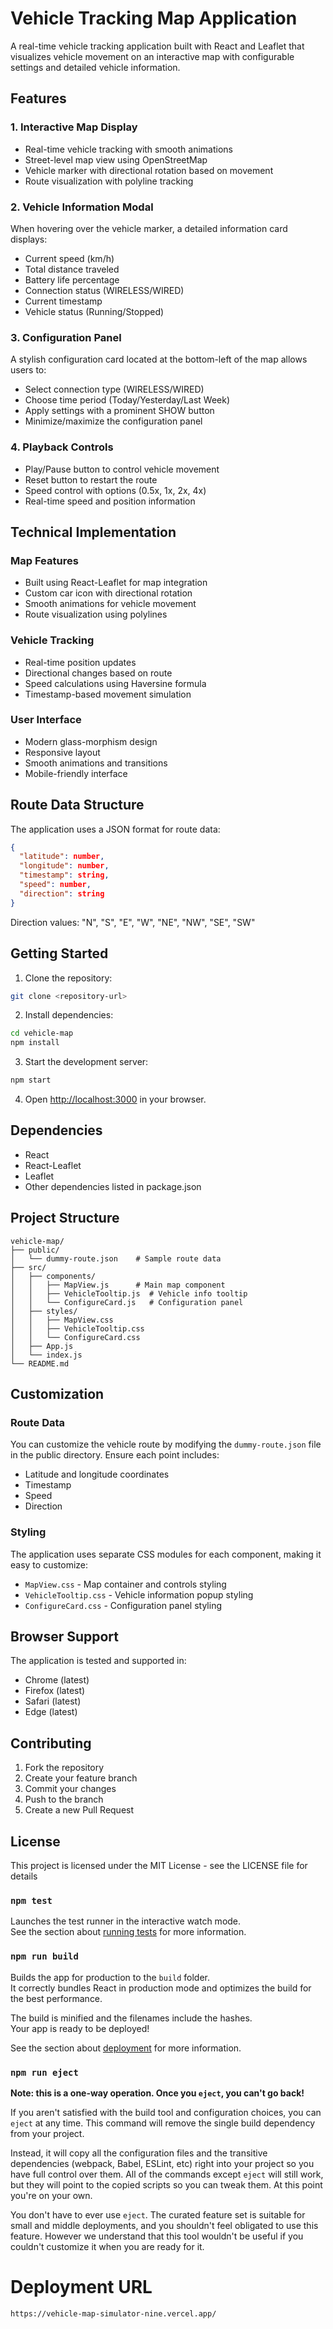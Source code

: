 # Vehicle Tracking Map Application

A real-time vehicle tracking application built with React and Leaflet that visualizes vehicle movement on an interactive map with configurable settings and detailed vehicle information.

## Features

### 1. Interactive Map Display
- Real-time vehicle tracking with smooth animations
- Street-level map view using OpenStreetMap
- Vehicle marker with directional rotation based on movement
- Route visualization with polyline tracking

### 2. Vehicle Information Modal
When hovering over the vehicle marker, a detailed information card displays:
- Current speed (km/h)
- Total distance traveled
- Battery life percentage
- Connection status (WIRELESS/WIRED)
- Current timestamp
- Vehicle status (Running/Stopped)

### 3. Configuration Panel
A stylish configuration card located at the bottom-left of the map allows users to:
- Select connection type (WIRELESS/WIRED)
- Choose time period (Today/Yesterday/Last Week)
- Apply settings with a prominent SHOW button
- Minimize/maximize the configuration panel

### 4. Playback Controls
- Play/Pause button to control vehicle movement
- Reset button to restart the route
- Speed control with options (0.5x, 1x, 2x, 4x)
- Real-time speed and position information

## Technical Implementation

### Map Features
- Built using React-Leaflet for map integration
- Custom car icon with directional rotation
- Smooth animations for vehicle movement
- Route visualization using polylines

### Vehicle Tracking
- Real-time position updates
- Directional changes based on route
- Speed calculations using Haversine formula
- Timestamp-based movement simulation

### User Interface
- Modern glass-morphism design
- Responsive layout
- Smooth animations and transitions
- Mobile-friendly interface

## Route Data Structure

The application uses a JSON format for route data:
```json
{
  "latitude": number,
  "longitude": number,
  "timestamp": string,
  "speed": number,
  "direction": string
}
```

Direction values: "N", "S", "E", "W", "NE", "NW", "SE", "SW"

## Getting Started

1. Clone the repository:
```bash
git clone <repository-url>
```

2. Install dependencies:
```bash
cd vehicle-map
npm install
```

3. Start the development server:
```bash
npm start
```

4. Open [http://localhost:3000](http://localhost:3000) in your browser.

## Dependencies

- React
- React-Leaflet
- Leaflet
- Other dependencies listed in package.json

## Project Structure

```
vehicle-map/
├── public/
│   └── dummy-route.json    # Sample route data
├── src/
│   ├── components/
│   │   ├── MapView.js      # Main map component
│   │   ├── VehicleTooltip.js  # Vehicle info tooltip
│   │   └── ConfigureCard.js   # Configuration panel
│   ├── styles/
│   │   ├── MapView.css
│   │   ├── VehicleTooltip.css
│   │   └── ConfigureCard.css
│   ├── App.js
│   └── index.js
└── README.md
```

## Customization

### Route Data
You can customize the vehicle route by modifying the `dummy-route.json` file in the public directory. Ensure each point includes:
- Latitude and longitude coordinates
- Timestamp
- Speed
- Direction

### Styling
The application uses separate CSS modules for each component, making it easy to customize:
- `MapView.css` - Map container and controls styling
- `VehicleTooltip.css` - Vehicle information popup styling
- `ConfigureCard.css` - Configuration panel styling

## Browser Support

The application is tested and supported in:
- Chrome (latest)
- Firefox (latest)
- Safari (latest)
- Edge (latest)

## Contributing

1. Fork the repository
2. Create your feature branch
3. Commit your changes
4. Push to the branch
5. Create a new Pull Request

## License

This project is licensed under the MIT License - see the LICENSE file for details

### `npm test`

Launches the test runner in the interactive watch mode.\
See the section about [running tests](https://facebook.github.io/create-react-app/docs/running-tests) for more information.

### `npm run build`

Builds the app for production to the `build` folder.\
It correctly bundles React in production mode and optimizes the build for the best performance.

The build is minified and the filenames include the hashes.\
Your app is ready to be deployed!

See the section about [deployment](https://facebook.github.io/create-react-app/docs/deployment) for more information.

### `npm run eject`

**Note: this is a one-way operation. Once you `eject`, you can't go back!**

If you aren't satisfied with the build tool and configuration choices, you can `eject` at any time. This command will remove the single build dependency from your project.

Instead, it will copy all the configuration files and the transitive dependencies (webpack, Babel, ESLint, etc) right into your project so you have full control over them. All of the commands except `eject` will still work, but they will point to the copied scripts so you can tweak them. At this point you're on your own.

You don't have to ever use `eject`. The curated feature set is suitable for small and middle deployments, and you shouldn't feel obligated to use this feature. However we understand that this tool wouldn't be useful if you couldn't customize it when you are ready for it. 


# Deployment URL

```
https://vehicle-map-simulator-nine.vercel.app/
```

